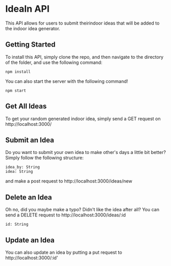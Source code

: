 # IdeaIn API

This API allows for users to submit theirindoor ideas that will be added to the indoor idea generator. 

## Getting Started

To install this API, simply clone the repo, and then navigate to the directory of the folder, and use the following command: 

```
npm install 
```

You can also start the server with the following command!
```
npm start
```

## Get All Ideas

To get your random generated indoor idea, simply send a GET request on http://localhost:3000/



## Submit an Idea

Do you want to submit your own idea to make other's days a little bit better? Simply follow the following structure:

```
idea_by: String
idea: String

```

and make a post request to http://localhost:3000/ideas/new

## Delete an Idea

Oh no, did you maybe make a typo? Didn't like the idea after all? You can send a DELETE request to http://localhost:3000/ideas/:id

```
id: String
```

## Update an Idea

You can also update an idea by putting a put request to http://localhost:3000/:id'